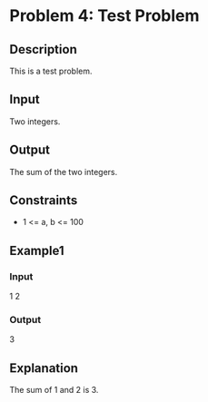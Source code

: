 # Problem 4: Test Problem

## Description
This is a test problem.

## Input
Two integers.

## Output
The sum of the two integers.

## Constraints
- 1 <= a, b <= 100

## Example1
### Input
1 2
### Output
3

## Explanation
The sum of 1 and 2 is 3.